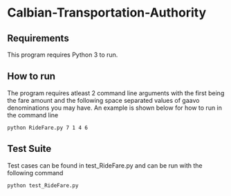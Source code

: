 # Calbian-Transportation-Authority
## Requirements
This program requires Python 3 to run.

## How to run
The program requires atleast 2 command line arguments with the first being the fare amount and the following space separated values of gaavo denominations you may have. An example is shown below for how to run in the command line
```
python RideFare.py 7 1 4 6
```
## Test Suite
Test cases can be found in test_RideFare.py and can be run with the following command
```
python test_RideFare.py
```

